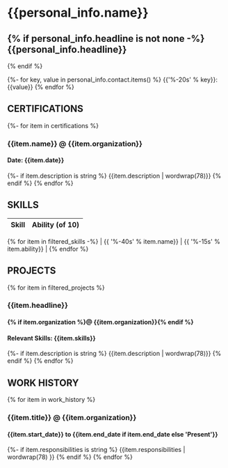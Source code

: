 {{personal_info.name}}
===============================================================================
{% if personal_info.headline is not none -%}
{{personal_info.headline}}
-------------------------------------------------------------------------------
{% endif %}

{%- for key, value in personal_info.contact.items() %}
{{'%-20s' % key}}: {{value}}
{% endfor %}

CERTIFICATIONS
-------------------------------------------------------------------------------
{%- for item in certifications %}
### {{item.name}} @ {{item.organization}}
#### Date: {{item.date}}
{%- if item.description is string %}
{{item.description | wordwrap(78)}}
{% endif %}
{% endfor %}

SKILLS
-------------------------------------------------------------------------------

| Skill                                    | Ability (of 10) |
| ---------------------------------------- | --------------- |
{% for item in filtered_skills -%}
| {{ '%-40s' % item.name}} | {{ '%-15s' % item.ability}} |
{% endfor %}

PROJECTS
-------------------------------------------------------------------------------
{% for item in filtered_projects %}
### {{item.headline}}
#### {% if item.organization %}@ {{item.organization}}{% endif %}
#### Relevant Skills: {{item.skills}}
{%- if item.description is string %}
{{item.description | wordwrap(78)}}
{% endif %}
{% endfor %}

WORK HISTORY
-------------------------------------------------------------------------------
{% for item in work_history %}
### {{item.title}} @ {{item.organization}}
#### {{item.start_date}} to {{item.end_date if item.end_date else 'Present'}}
{%- if item.responsibilities is string %}
{{item.responsibilities | wordwrap(78) }}
{% endif %}
{% endfor %}
